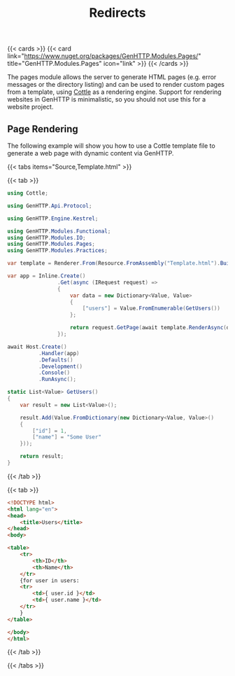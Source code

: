 ﻿---
title: Redirects
description: 'Renders HTML pages from template files'
cascade:
  type: docs
---

{{< cards >}}
{{< card link="https://www.nuget.org/packages/GenHTTP.Modules.Pages/" title="GenHTTP.Modules.Pages" icon="link" >}}
{{< /cards >}}

The pages module allows the server to generate HTML pages (e.g. error messages or the directory listing) and can be
used to render custom pages from a template, using [Cottle](http://r3c.github.io/cottle/) as a rendering engine. Support
for rendering websites in GenHTTP is minimalistic, so you should not use this for a website project.

## Page Rendering

The following example will show you how to use a Cottle template file to generate a web page
with dynamic content via GenHTTP.

{{< tabs items="Source,Template.html" >}}

{{< tab >}}
  ```csharp
  using Cottle;
  
  using GenHTTP.Api.Protocol;
  
  using GenHTTP.Engine.Kestrel;
  
  using GenHTTP.Modules.Functional;
  using GenHTTP.Modules.IO;
  using GenHTTP.Modules.Pages;
  using GenHTTP.Modules.Practices;
  
  var template = Renderer.From(Resource.FromAssembly("Template.html").Build());
  
  var app = Inline.Create()
                  .Get(async (IRequest request) =>
                  {
                      var data = new Dictionary<Value, Value>
                      {
                          ["users"] = Value.FromEnumerable(GetUsers())
                      };
  
                      return request.GetPage(await template.RenderAsync(data));
                  });
  
  await Host.Create()
            .Handler(app)
            .Defaults()
            .Development()
            .Console()
            .RunAsync();
  
  static List<Value> GetUsers()
  {
      var result = new List<Value>();
  
      result.Add(Value.FromDictionary(new Dictionary<Value, Value>()
      {
          ["id"] = 1,
          ["name"] = "Some User"
      }));
  
      return result;
  }
  ```
{{< /tab >}}

{{< tab >}}
  ```html
  <!DOCTYPE html>
  <html lang="en">
  <head>
      <title>Users</title>
  </head>
  <body>
  
  <table>
      <tr>
          <th>ID</th>
          <th>Name</th>
      </tr>
      {for user in users:
      <tr>
          <td>{ user.id }</td>
          <td>{ user.name }</td>
      </tr>
      }
  </table>
  
  </body>
  </html>
  ```
{{< /tab >}}

{{< /tabs >}}
